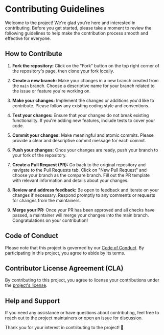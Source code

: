 # Contributing Guidelines

Welcome to the project! We're glad you're here and interested in contributing. Before you get started, please take a moment to review the following guidelines to help make the contribution process smooth and effective for everyone.

## How to Contribute

1. **Fork the repository:** Click on the "Fork" button on the top right corner of the repository's page, then clone your fork locally.

2. **Create a new branch:** Make your changes in a new branch created from the `main` branch. Choose a descriptive name for your branch related to the issue or feature you're working on.

3. **Make your changes:** Implement the changes or additions you'd like to contribute. Please follow any existing coding style and conventions.

4. **Test your changes:** Ensure that your changes do not break existing functionality. If you're adding new features, include tests to cover your code.

5. **Commit your changes:** Make meaningful and atomic commits. Please provide a clear and descriptive commit message for each commit.

6. **Push your changes:** Once your changes are ready, push your branch to your fork of the repository.

7. **Create a Pull Request (PR):** Go back to the original repository and navigate to the Pull Requests tab. Click on "New Pull Request" and choose your branch as the compare branch. Fill out the PR template with relevant information and details about your changes.

8. **Review and address feedback:** Be open to feedback and iterate on your changes if necessary. Respond promptly to any comments or requests for changes from the maintainers.

9. **Merge your PR:** Once your PR has been approved and all checks have passed, a maintainer will merge your changes into the main branch. Congratulations on your contribution!

## Code of Conduct

Please note that this project is governed by our [Code of Conduct](CODE_OF_CONDUCT.md). By participating in this project, you agree to abide by its terms.

## Contributor License Agreement (CLA)

By contributing to this project, you agree to license your contributions under the [project's license](LICENSE.md).

## Help and Support

If you need any assistance or have questions about contributing, feel free to reach out to the project maintainers or open an issue for discussion.

Thank you for your interest in contributing to the project! 🚀
